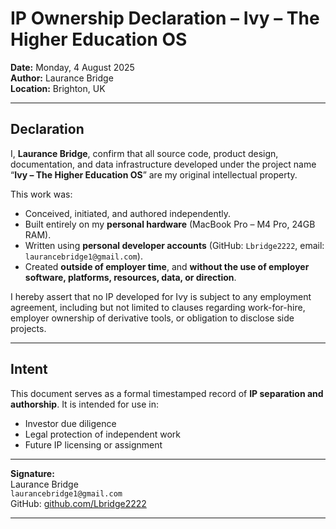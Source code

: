 # IP Ownership Declaration – Ivy – The Higher Education OS

**Date:** Monday, 4 August 2025  
**Author:** Laurance Bridge  
**Location:** Brighton, UK

---

## Declaration

I, **Laurance Bridge**, confirm that all source code, product design, documentation, and data infrastructure developed under the project name “**Ivy – The Higher Education OS**” are my original intellectual property.

This work was:
- Conceived, initiated, and authored independently.
- Built entirely on my **personal hardware** (MacBook Pro – M4 Pro, 24GB RAM).
- Written using **personal developer accounts** (GitHub: `Lbridge2222`, email: `laurancebridge1@gmail.com`).
- Created **outside of employer time**, and **without the use of employer software, platforms, resources, data, or direction**.

I hereby assert that no IP developed for Ivy is subject to any employment agreement, including but not limited to clauses regarding work-for-hire, employer ownership of derivative tools, or obligation to disclose side projects.

---

## Intent

This document serves as a formal timestamped record of **IP separation and authorship**. It is intended for use in:
- Investor due diligence
- Legal protection of independent work
- Future IP licensing or assignment

---

**Signature:**  
Laurance Bridge  
`laurancebridge1@gmail.com`  
GitHub: [github.com/Lbridge2222](https://github.com/Lbridge2222)

---
